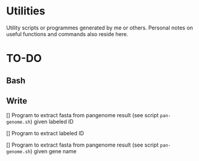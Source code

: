 # Utilities
Utility scripts or programmes generated by me or others. Personal notes on useful functions and commands also reside here.

# TO-DO

## Bash

## Write

[] Program to extract fasta from pangenome result (see script `pan-genome.sh`) given labeled ID

[] Program to extract labeled ID

[] Program to extract fasta from pangenome result (see script `pan-genome.sh`) given gene name